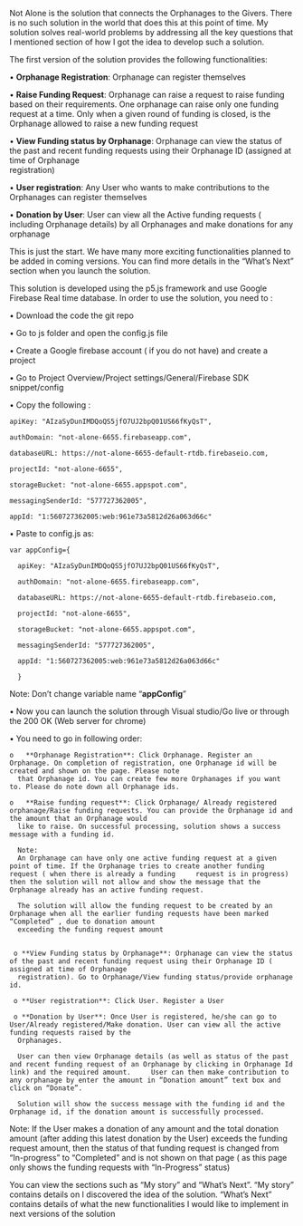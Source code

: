 Not Alone is the solution that connects the Orphanages to the Givers. There is no such solution in the world that does this at this point of time. My solution solves real-world problems by addressing all the key questions that I mentioned section of how I got the idea to develop such a solution.

The first version of the solution provides the following functionalities:

  •	**Orphanage Registration**: Orphanage can register themselves
  
  •	**Raise Funding Request**: Orphanage can raise a request to raise funding based on their requirements. One orphanage can raise only one funding request at a time. Only       when a given round of funding is closed, is the Orphanage allowed to raise a new funding request
  
 •	**View Funding status by Orphanage**: Orphanage can view the status of the past and recent funding requests using their Orphanage ID (assigned at time of Orphanage      
    registration)
    
  •	**User registration**: Any User who wants to make contributions to the Orphanages can register themselves
  
  •	**Donation by User**: User can view all the Active funding requests ( including Orphanage details) by all Orphanages and make donations for any orphanage


This is just the start. We have many more exciting functionalities planned to be added in coming versions. You can find more details in the “What’s Next” section when you launch the solution.

This solution is developed using the p5.js framework and use Google Firebase Real time database. In order to use the solution, you need to :

•	Download the code the git repo 

•	Go to js folder and open the config.js file

•	Create a Google firebase account ( if you do not have) and create a project

•	Go to Project Overview/Project settings/General/Firebase SDK snippet/config

•	Copy the following :


    apiKey: "AIzaSyDunIMDQoQS5jfO7UJ2bpQ01US66fKyQsT",

    authDomain: "not-alone-6655.firebaseapp.com",

    databaseURL: https://not-alone-6655-default-rtdb.firebaseio.com,

    projectId: "not-alone-6655",

    storageBucket: "not-alone-6655.appspot.com",

    messagingSenderId: "577727362005",

    appId: "1:560727362005:web:961e73a5812d26a063d66c"



•	Paste to config.js as:


    var appConfig={

      apiKey: "AIzaSyDunIMDQoQS5jfO7UJ2bpQ01US66fKyQsT",

      authDomain: "not-alone-6655.firebaseapp.com",

      databaseURL: https://not-alone-6655-default-rtdb.firebaseio.com,

      projectId: "not-alone-6655",

      storageBucket: "not-alone-6655.appspot.com",

      messagingSenderId: "577727362005",

      appId: "1:560727362005:web:961e73a5812d26a063d66c"

      }
    
    
  Note: Don’t change variable name “**appConfig**”
  

•	Now you can launch the solution through Visual studio/Go live or through the 200 OK (Web server for chrome)


•	You need to go in following order:

    o	**Orphanage Registration**: Click Orphanage. Register an Orphanage. On completion of registration, one Orphanage id will be created and shown on the page. Please note  
      that Orphanage id. You can create few more Orphanages if you want to. Please do note down all Orphanage ids.

    o	**Raise funding request**: Click Orphanage/ Already registered orphanage/Raise funding requests. You can provide the Orphanage id and the amount that an Orphanage would  
      like to raise. On successful processing, solution shows a success message with a funding id. 

      Note: 
      An Orphanage can have only one active funding request at a given point of time. If the Orphanage tries to create another funding request ( when there is already a funding     request is in progress) then the solution will not allow and show the message that the Orphanage already has an active funding request. 

      The solution will allow the funding request to be created by an Orphanage when all the earlier funding requests have been marked “Completed” , due to donation amount 
      exceeding the funding request amount


     o **View Funding status by Orphanage**: Orphanage can view the status of the past and recent funding request using their Orphanage ID ( assigned at time of Orphanage  
      registration). Go to Orphanage/View funding status/provide orphanage id. 

     o **User registration**: Click User. Register a User

     o **Donation by User**: Once User is registered, he/she can go to User/Already registered/Make donation. User can view all the active funding requests raised by the  
      Orphanages. 

      User can then view Orphanage details (as well as status of the past and recent funding request of an Orphanage by clicking in Orphanage Id link) and the required amount.     User can then make contribution to any orphanage by enter the amount in “Donation amount” text box and click on “Donate”.

      Solution will show the success message with the funding id and the  Orphanage id, if the donation amount is successfully processed.
    


Note:
If the User makes a donation of any amount and the total donation amount (after adding this latest donation by the User) exceeds the funding request amount, then the status of that funding request is changed from “In-progress” to “Completed” and is not shown on that page ( as this page only shows the funding requests with “In-Progress” status)


You can view the sections such as “My story” and “What’s Next”. “My story” contains details on I discovered the idea of the solution. “What’s Next” contains details of what the new functionalities I would like to implement in next versions of the solution


